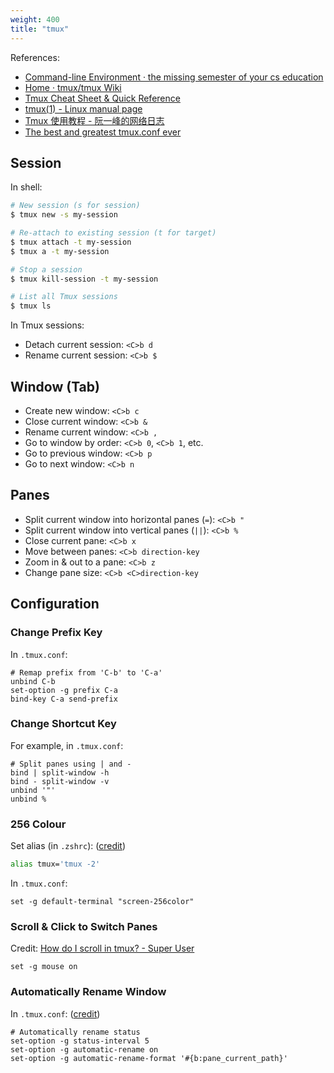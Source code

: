 ```yaml
---
weight: 400
title: "tmux"
---
```


References:

- [Command-line Environment · the missing semester of your cs education](https://missing.csail.mit.edu/2020/command-line/#terminal-multiplexers)
- [Home · tmux/tmux Wiki](https://github.com/tmux/tmux/wiki)
- [Tmux Cheat Sheet & Quick Reference](https://tmuxcheatsheet.com/)
- [tmux(1) - Linux manual page](https://man7.org/linux/man-pages/man1/tmux.1.html)
- [Tmux 使用教程 - 阮一峰的网络日志](https://www.ruanyifeng.com/blog/2019/10/tmux.html)
- [The best and greatest tmux.conf ever](https://gist.github.com/spicycode/1229612)

## Session

In shell:

```sh
# New session (s for session)
$ tmux new -s my-session

# Re-attach to existing session (t for target)
$ tmux attach -t my-session
$ tmux a -t my-session

# Stop a session
$ tmux kill-session -t my-session

# List all Tmux sessions
$ tmux ls
```

In Tmux sessions:

- Detach current session: `<C>b d`
- Rename current session: `<C>b $`

## Window (Tab)

- Create new window: `<C>b c`
- Close current window: `<C>b &`
- Rename current window: `<C>b ,`
- Go to window by order: `<C>b 0`, `<C>b 1`, etc.
- Go to previous window: `<C>b p`
- Go to next window: `<C>b n`

## Panes

- Split current window into horizontal panes \(`=`\): `<C>b "`
- Split current window into vertical panes \(`||`\): `<C>b %`
- Close current pane: `<C>b x`
- Move between panes: `<C>b direction-key`
- Zoom in & out to a pane: `<C>b z`
- Change pane size: `<C>b <C>direction-key`

<!-- - Rename current pane: `$ printf '\033]2;%s\033\\' 'title'` -->

## Configuration

### Change Prefix Key

In `.tmux.conf`:

```text
# Remap prefix from 'C-b' to 'C-a'
unbind C-b
set-option -g prefix C-a
bind-key C-a send-prefix
```

### Change Shortcut Key

For example, in `.tmux.conf`:

```text
# Split panes using | and -
bind | split-window -h
bind - split-window -v
unbind '"'
unbind %
```

### 256 Colour

Set alias \(in `.zshrc`\): \([credit](https://unix.stackexchange.com/a/355391)\)

```bash
alias tmux='tmux -2'
```

In `.tmux.conf`:

```text
set -g default-terminal "screen-256color"
```

### Scroll & Click to Switch Panes

Credit: [How do I scroll in tmux? - Super User](https://superuser.com/a/510310)

```text
set -g mouse on
```

### Automatically Rename Window

In `.tmux.conf`: \([credit](https://stackoverflow.com/a/45010147)\)

```text
# Automatically rename status
set-option -g status-interval 5
set-option -g automatic-rename on
set-option -g automatic-rename-format '#{b:pane_current_path}'
```
